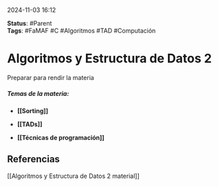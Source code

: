 2024-11-03 16:12

__Status__: #Parent  
__Tags__: #FaMAF  #C #Algoritmos #TAD #Computación 
# Algoritmos y Estructura de Datos 2

Preparar para rendir la materia

##### Temas de la materia:

-  **[[Sorting]]**
 
-  **[[TADs]]**
 
-  **[[Técnicas de programación]]**
## Referencias

[[Algoritmos y Estructura de Datos 2 material]]